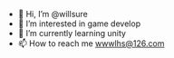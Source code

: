 - 👋 Hi, I’m @willsure
- 👀 I’m interested in game develop
- 🌱 I’m currently learning unity
- 📫 How to reach me wwwlhs@126.com

<!---
willsure/willsure is a ✨ special ✨ repository because its `README.md` (this file) appears on your GitHub profile.
You can click the Preview link to take a look at your changes.
--->
